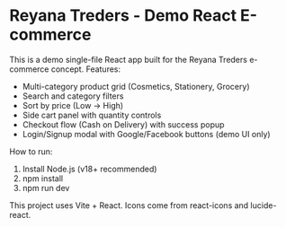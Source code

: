 # Reyana Treders - Demo React E-commerce

This is a demo single-file React app built for the Reyana Treders e-commerce concept.
Features:
- Multi-category product grid (Cosmetics, Stationery, Grocery)
- Search and category filters
- Sort by price (Low → High)
- Side cart panel with quantity controls
- Checkout flow (Cash on Delivery) with success popup
- Login/Signup modal with Google/Facebook buttons (demo UI only)

How to run:
1. Install Node.js (v18+ recommended)
2. npm install
3. npm run dev

This project uses Vite + React. Icons come from react-icons and lucide-react.
